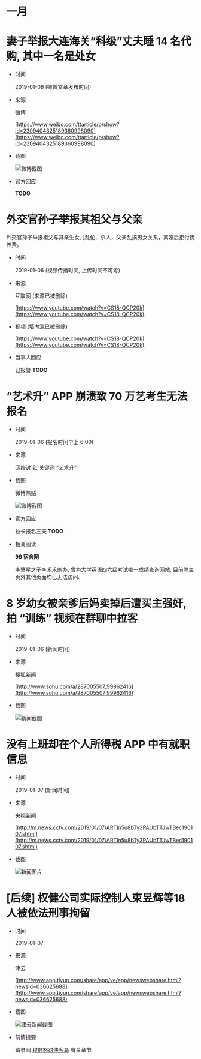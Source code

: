 一月
====

# 妻子举报大连海关“科级”丈夫睡 14 名代购, 其中一名是处女

+ 时间

    2019-01-06 (微博文章发布时间)

+ 来源

    微博
    
    [https://www.weibo.com/ttarticle/p/show?id=2309404325189360998090](https://www.weibo.com/ttarticle/p/show?id=2309404325189360998090)

+ 截图

    ![微博截图](assets/2019-01-06-customhouse.png)

+ 官方回应

    __TODO__

# 外交官孙子举报其祖父与父亲

外交官孙子举报祖父与其亲生女儿乱伦、杀人，父亲乱搞男女关系，离婚后拒付抚养费。

+ 时间

    2019-01-06 (视频传播时间, 上传时间不可考)

+ 来源

    互联网 (来源已被删除)
    
    [https://www.youtube.com/watch?v=CS18-QCP20k](https://www.youtube.com/watch?v=CS18-QCP20k)

+ 视频 (墙内源已被删除)

    [https://www.youtube.com/watch?v=CS18-QCP20k](https://www.youtube.com/watch?v=CS18-QCP20k)

+ 当事人回应

    已报警 __TODO__

# “艺术升” APP 崩溃致 70 万艺考生无法报名

+ 时间

    2019-01-06 (报名时间早上 6:00)
    
+ 来源

    网络讨论, 关键词 “艺术升”
    
+ 截图

    微博热贴

    ![微博截图](assets/2019-01-06-artstudent.png)
    
+ 官方回应

    拉长报名三天 __TODO__

+ 相关阅读

    __99 宿舍网__
    
    李肇星之子李禾禾创办, 曾为大学英语四六级考试唯一成绩查询网站, 目前除主页外其他页面均已无法访问.

# 8 岁幼女被亲爹后妈卖掉后遭买主强奸, 拍 “训练” 视频在群聊中拉客

+ 时间

    2019-01-06 (新闻时间)
    
+ 来源

    搜狐新闻
    
    [http://www.sohu.com/a/287005507_99962416](http://www.sohu.com/a/287005507_99962416)

+ 截图

    ![新闻截图](assets/2019-01-06-abduction-daughter.png)

# 没有上班却在个人所得税 APP 中有就职信息

+ 时间

    2019-01-07 (新闻时间)

+ 来源

    央视新闻
    
    [http://m.news.cctv.com/2019/01/07/ARTIn5u8bTy3PAUbTTJwTBec190107.shtml](http://m.news.cctv.com/2019/01/07/ARTIn5u8bTy3PAUbTTJwTBec190107.shtml)

+ 截图

    ![新闻图片](assets/2019-01-07-personal-income-tax.png)

# [后续] 权健公司实际控制人束昱辉等18人被依法刑事拘留

+ 时间

    2019-01-07
    
+ 来源

    津云
    
    [http://www.app.tjyun.com/share/app/ve/app/newswebshare.html?newsId=036625688](http://www.app.tjyun.com/share/app/ve/app/newswebshare.html?newsId=036625688)

+ 截图

    ![津云新闻截图](assets/2019-01-07-quanjian.png)
    
+ 前情提要

    请参阅 [权健怒怼侠客岛](../00/README.md#权健怒怼侠客岛) 有关章节

